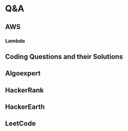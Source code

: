 # Q&A

## AWS

### Lambda

## Coding Questions and their Solutions

## Algoexpert

## HackerRank

## HackerEarth

## LeetCode

